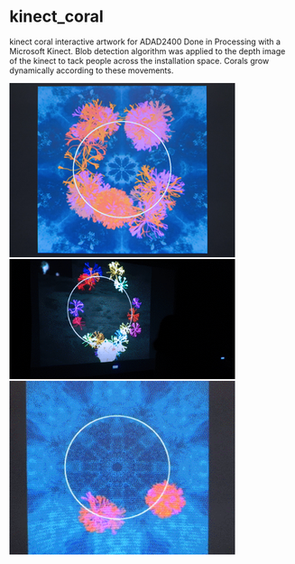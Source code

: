 # kinect_coral
kinect coral interactive artwork for ADAD2400
Done in Processing with a Microsoft Kinect. Blob detection algorithm was applied to the depth image of the kinect to tack people across the installation space. Corals grow dynamically according to these movements.

<img src="https://github.com/j-fan/kinect_coral/blob/master/tumblr_or5rggk4vp1r2rrcro1_1280.jpg" width="400">
<img src="https://github.com/j-fan/kinect_coral/blob/master/tumblr_or5rggk4vp1r2rrcro2_r1_540.gif" width="400">
<img src="https://github.com/j-fan/kinect_coral/blob/master/tumblr_or5rggk4vp1r2rrcro3_400.gif" width="400">
